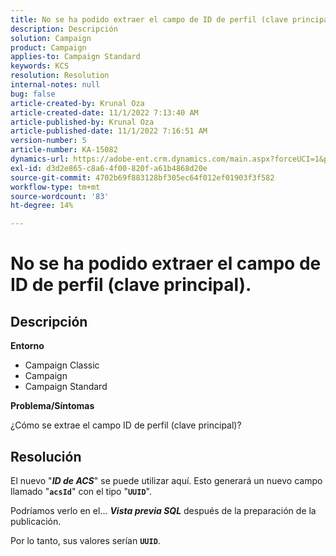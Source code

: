 ```yaml
---
title: No se ha podido extraer el campo de ID de perfil (clave principal).
description: Descripción
solution: Campaign
product: Campaign
applies-to: Campaign Standard
keywords: KCS
resolution: Resolution
internal-notes: null
bug: false
article-created-by: Krunal Oza
article-created-date: 11/1/2022 7:13:40 AM
article-published-by: Krunal Oza
article-published-date: 11/1/2022 7:16:51 AM
version-number: 5
article-number: KA-15082
dynamics-url: https://adobe-ent.crm.dynamics.com/main.aspx?forceUCI=1&pagetype=entityrecord&etn=knowledgearticle&id=a57b73b5-b459-ed11-9561-6045bd0067ea
exl-id: d3d2e865-c8a6-4f00-820f-a61b4868d20e
source-git-commit: 4702b69f883128bf305ec64f012ef01903f3f582
workflow-type: tm+mt
source-wordcount: '83'
ht-degree: 14%

---
```


# No se ha podido extraer el campo de ID de perfil (clave principal).

## Descripción

<b>Entorno</b>


- Campaign Classic
- Campaign
- Campaign Standard



<b>Problema/Síntomas</b>


¿Cómo se extrae el campo ID de perfil (clave principal)?


## Resolución


El nuevo &quot;<b>*ID de ACS</b>*&quot; se puede utilizar aquí. Esto generará un nuevo campo llamado &quot;<b>`acsId`</b>&quot; con el tipo &quot;<b>`UUID`</b>&quot;.

Podríamos verlo en el... <b>*Vista previa SQL</b>* después de la preparación de la publicación.

Por lo tanto, sus valores serían <b>`UUID`</b>.
